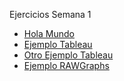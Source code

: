 Ejercicios Semana 1

* [Hola Mundo](https://erodera.github.io/infovis/s1/HolaMundo.html)
* [Ejemplo Tableau](https://erodera.github.io/infovis/s1/tableau.html)
* [Otro Ejemplo Tableau](https://erodera.github.io/infovis/s1/tableauv2.html)
* [Ejemplo RAWGraphs](https://erodera.github.io/infovis/s1/GraficoGraphs.svg)
